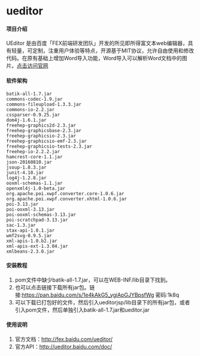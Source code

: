 # ueditor

#### 项目介绍
UEditor 是由百度「FEX前端研发团队」开发的所见即所得富文本web编辑器，具有轻量，可定制，注重用户体验等特点，开源基于MIT协议，允许自由使用和修改代码。在原有基础上增加Word导入功能，Word导入可以解析Word文档中的图片。[点击访问官网](http://ueditor.baidu.com/website/index.html)

#### 软件架构

```
batik-all-1.7.jar
commons-codec-1.9.jar
commons-fileupload-1.3.3.jar
commons-io-2.2.jar
cssparser-0.9.25.jar
dom4j-1.6.1.jar
freehep-graphics2d-2.3.jar
freehep-graphicsbase-2.3.jar
freehep-graphicsio-2.3.jar
freehep-graphicsio-emf-2.3.jar
freehep-graphicsio-tests-2.3.jar
freehep-io-2.2.2.jar
hamcrest-core-1.1.jar
json-20160810.jar
jsoup-1.8.3.jar
junit-4.10.jar
log4j-1.2.8.jar
ooxml-schemas-1.1.jar
openxml4j-1.0-beta.jar
org.apache.poi.xwpf.converter.core-1.0.6.jar
org.apache.poi.xwpf.converter.xhtml-1.0.6.jar
poi-3.13.jar
poi-ooxml-3.13.jar
poi-ooxml-schemas-3.13.jar
poi-scratchpad-3.13.jar
sac-1.3.jar
stax-api-1.0.1.jar
wmf2svg-0.9.5.jar
xml-apis-1.0.b2.jar
xml-apis-ext-1.3.04.jar
xmlbeans-2.3.0.jar
```


#### 安装教程

1. pom文件中缺少batik-all-1.7.jar，可以在WEB-INF/lib目录下找到。
2. 也可以点击链接下载所有jar包。链接:https://pan.baidu.com/s/1e4kAkG5_ygiApGJYBpsfWg 密码:1k8q
3. 可以下载已打包好的文件，然后引入ueditorjsp/lib目录下的所有jar包，或者引入pom文件，然后单独引入batik-all-1.7.jar和ueditor.jar

#### 使用说明

1. 官方文档：http://fex.baidu.com/ueditor/
2. 官方API：http://ueditor.baidu.com/doc/
